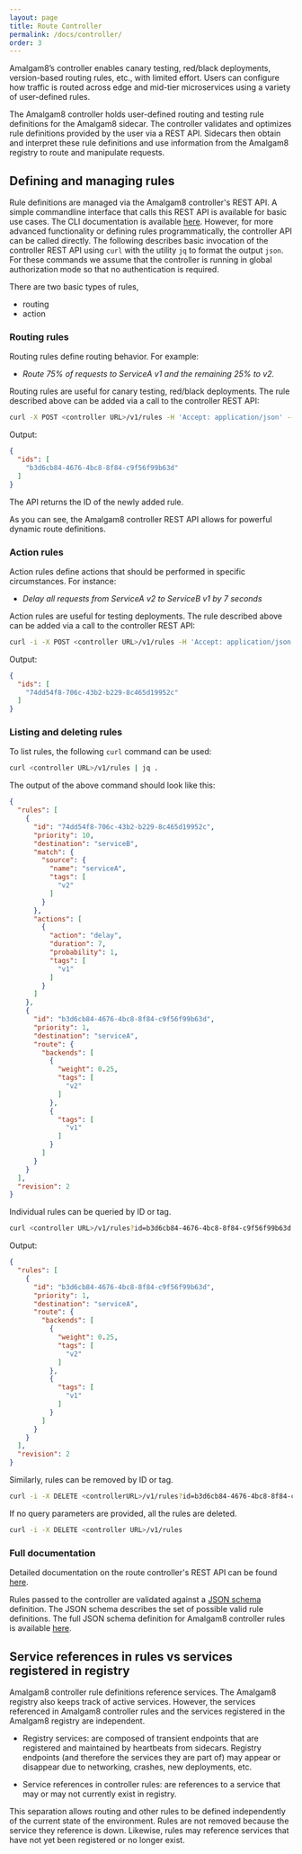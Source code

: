 ```yaml
---
layout: page
title: Route Controller
permalink: /docs/controller/
order: 3
---
```


Amalgam8’s controller enables canary testing, red/black deployments, version-based routing rules, etc., with limited effort. Users can configure how traffic is routed across edge and mid-tier microservices using a variety of user-defined rules. 

The Amalgam8 controller holds user-defined routing and testing rule definitions for the Amalgam8 sidecar. The controller validates and optimizes rule definitions provided by the user via a REST API. Sidecars then obtain and interpret these rule definitions and use information from the Amalgam8 registry to route and manipulate requests.

<!-- TODO: INSERT DIAGRAM -->

## Defining and managing rules <a id="rules"></a>
Rule definitions are managed via the Amalgam8 controller's REST API. A simple commandline interface that calls this REST API is available for basic use cases. The CLI documentation is available [here](linktocli). However, for more advanced functionality or defining rules programmatically, the controller API can be called directly. The following describes basic invocation of the controller REST API using `curl` with the utility `jq` to format the output `json`. For these commands we assume that the controller is running in global authorization mode so that no authentication is required.

There are two basic types of rules,

* routing
* action

### Routing rules
Routing rules define routing behavior. For example:
 
* _Route 75% of requests to ServiceA v1 and the remaining 25% to v2._

Routing rules are useful for canary testing, red/black deployments. The rule described above can be added via a call to the controller REST API:

```bash
curl -X POST <controller URL>/v1/rules -H 'Accept: application/json' --data '{"rules": [{"priority": 1, "route": {"backends": [{"weight": 0.25, "tags": ["v2"]}, {"tags": ["v1"]}]}, "destination": "serviceA"}]}' | jq .
```

Output:

```json
{
  "ids": [
    "b3d6cb84-4676-4bc8-8f84-c9f56f99b63d"
  ]
}
```

The API returns the ID of the newly added rule.

As you can see, the Amalgam8 controller REST API allows for powerful dynamic route definitions. 

### Action rules
Action rules define actions that should be performed in specific circumstances. For instance:

* _Delay all requests from ServiceA v2 to ServiceB v1 by 7 seconds_ 
  
Action rules are useful for testing deployments. The rule described above can be added via a call to the controller REST API:

```bash
curl -i -X POST <controller URL>/v1/rules -H 'Accept: application/json' --data '{"rules": [{"priority": 10, "destination": "serviceB", "actions": [{"action": "delay", "duration": 7.0, "probability": 1.0, "tags": ["v1"]}], "match": {"source": {"name": "serviceA", "tags": ["v2"]}}}]}' | jq .
```

Output:

```json
{
  "ids": [
    "74dd54f8-706c-43b2-b229-8c465d19952c"
  ]
}
```

### Listing and deleting rules
To list rules, the following `curl` command can be used:

```bash
curl <controller URL>/v1/rules | jq .
```

The output of the above command should look like this:

```json
{
  "rules": [
    {
      "id": "74dd54f8-706c-43b2-b229-8c465d19952c",
      "priority": 10,
      "destination": "serviceB",
      "match": {
        "source": {
          "name": "serviceA",
          "tags": [
            "v2"
          ]
        }
      },
      "actions": [
        {
          "action": "delay",
          "duration": 7,
          "probability": 1,
          "tags": [
            "v1"
          ]
        }
      ]
    },
    {
      "id": "b3d6cb84-4676-4bc8-8f84-c9f56f99b63d",
      "priority": 1,
      "destination": "serviceA",
      "route": {
        "backends": [
          {
            "weight": 0.25,
            "tags": [
              "v2"
            ]
          },
          {
            "tags": [
              "v1"
            ]
          }
        ]
      }
    }
  ],
  "revision": 2
}
```

Individual rules can be queried by ID or tag.

```bash
curl <controller URL>/v1/rules?id=b3d6cb84-4676-4bc8-8f84-c9f56f99b63d | jq .
```

Output:

```json
{
  "rules": [
    {
      "id": "b3d6cb84-4676-4bc8-8f84-c9f56f99b63d",
      "priority": 1,
      "destination": "serviceA",
      "route": {
        "backends": [
          {
            "weight": 0.25,
            "tags": [
              "v2"
            ]
          },
          {
            "tags": [
              "v1"
            ]
          }
        ]
      }
    }
  ],
  "revision": 2
}
```

Similarly, rules can be removed by ID or tag. 

```bash
curl -i -X DELETE <controllerURL>/v1/rules?id=b3d6cb84-4676-4bc8-8f84-c9f56f99b63d
```

If no query parameters are provided, all the rules are deleted.

```bash
curl -i -X DELETE <controller URL>/v1/rules
```

### Full documentation

Detailed documentation on the route controller's REST API can be found [here](/api/controller/).

Rules passed to the controller are validated against a [JSON schema](http://json-schema.org/) definition. The JSON schema describes the set of possible valid rule definitions. The full JSON schema definition for Amalgam8 controller rules is available [here](/api/controller-rules-schema.json).

## Service references in rules vs services registered in registry
Amalgam8 controller rule definitions reference services. The Amalgam8 registry also keeps track of active services. However, the services referenced in Amalgam8 controller rules and the services registered in the Amalgam8 registry are independent.

* Registry services: are composed of transient endpoints that are registered and maintained by heartbeats from sidecars. Registry endpoints (and therefore the services they are part of) may appear or disappear due to networking, crashes, new deployments, etc.

* Service references in controller rules: are references to a service that may or may not currently exist in registry.

This separation allows routing and other rules to be defined independently of the current state of the environment. Rules are not removed because the service they reference is down. Likewise, rules may reference services that have not yet been registered or no longer exist.
